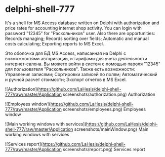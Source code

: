 # delphi-shell-777
It's a shell for MS Access database written on Delphi with authorization and price rates for accounting internet shop activity.
You can login with password "12345" for "Раскольников" user.
Also there are opportunities:
Records managing;
Records sorting over fields;
Automatic and manual costs calculating;
Exporting reports to MS Excel.

Это оболочка для БД MS Access, написанная на Delphi с возможностями авторизации, и тарифами для учета деятельности интернет-салона.
Вы можете войти в систем с помощью пароля "12345" для пользователя "Раскольников".
Также есть возможности:
Управления записями;
Сортировки записей по полям;
Автоматический и ручной расчет стоимости;
Экспорт отчетов в MS Excel.

![Authorization](https://github.com/LaHesis/delphi-shell-777/raw/master/Application screenshots/authorization.png)
Authorization

![Employees window](https://github.com/LaHesis/delphi-shell-777/raw/master/Application screenshots/employees.png)
Employees window

![Main working windows with services](https://github.com/LaHesis/delphi-shell-777/raw/master/Application screenshots/mainWindow.png)
Main working windows with services

![Services report](https://github.com/LaHesis/delphi-shell-777/raw/master/Application screenshots/report.png)
Services report
